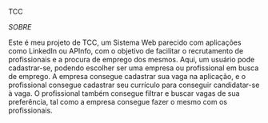 TCC

*SOBRE*

Este é meu projeto de TCC, um Sistema Web parecido com aplicações como LinkedIn ou APInfo, com o objetivo de facilitar o recrutamento de profissionais e a procura de emprego dos mesmos.
Aqui, um usuário pode cadastrar-se, podendo escolher ser uma empresa ou profissional em busca de emprego. A empresa consegue cadastrar sua vaga na aplicação, e o profissional consegue 
cadastrar seu currículo para conseguir candidatar-se à vaga. O profissional também consegue filtrar e buscar vagas de sua preferência, tal como a empresa consegue fazer o mesmo com os
profissionais.
